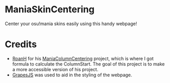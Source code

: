 # ManiaSkinCentering
Center your osu!mania skins easily using this handy webpage!

# Credits
- [RoanH](https://github.com/RoanH) for his [ManiaColumnCentering](https://github.com/RoanH/ManiaColumnCentering) project, which is where I got formula to calculate the ColumnStart. The goal of this project is to make a more accessible version of his project.
- [GrapesJS](https://github.com/artf/grapesjs) was used to aid in the styling of the webpage.

